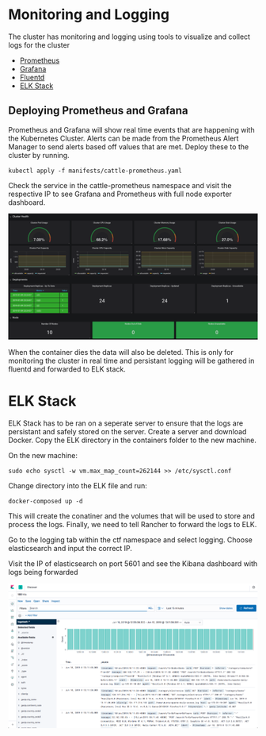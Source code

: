 # Monitoring and Logging

The cluster has monitoring and logging using tools to visualize and collect logs for the cluster

* [Prometheus](https://prometheus.io/)
* [Grafana](https://grafana.com/)
* [Fluentd](https://www.fluentd.org/)
* [ELK Stack](https://www.elastic.co/what-is/elk-stack)

## Deploying Prometheus and Grafana
Prometheus and Grafana will show real time events that are happening with the Kubernetes Cluster. Alerts can be made from the Prometheus Alert Manager to send alerts based off values that are met. Deploy these to the cluster by running.

    kubectl apply -f manifests/cattle-prometheus.yaml 

Check the service in the cattle-prometheus namespace and visit the respective IP to see Grafana and Prometheus with full node exporter dashboard. 

![](pics/grafana.png)

When the container dies the data will also be deleted. This is only for monitoring the cluster in real time  and persistant logging will be gathered in fluentd and forwarded to ELK stack. 



# ELK Stack
ELK Stack has to be ran on a seperate server to ensure that the logs are persistant and safely stored on the server. Create a server and download Docker. Copy the ELK directory in the containers folder to the new machine. 

On the new machine:

    sudo echo sysctl -w vm.max_map_count=262144 >> /etc/sysctl.conf

Change directory into the ELK file and run:

    docker-composed up -d

This will create the conatiner and the volumes that will be used to store and process the logs. Finally, we need to tell Rancher to forward the logs to ELK.

Go to the logging tab within the ctf namespace and select logging. Choose elasticsearch and input the correct IP.

Visit the IP of elasticsearch on port 5601 and see the Kibana dashboard with logs being forwarded

![](pics/elk.png)